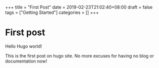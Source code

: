+++
title = "First Post"
date = 2019-02-23T21:02:40+08:00
draft = false
tags = ["Getting Started"]
categories = []
+++

# First post

Hello Hugo world! 

This is the first post on hugo site. No more excuses for having no blog or documentation now!
